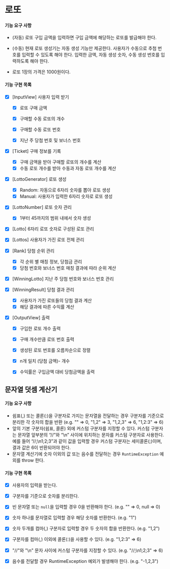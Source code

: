 # 로또
#### 기능 요구 사항

- (자동) 로또 구입 금액을 입력하면 구입 금액에 해당하는 로또를 발급해야 한다.

- (수동) 현재 로또 생성기는 자동 생성 기능만 제공한다. 사용자가 수동으로 추첨 번호를 입력할 수 있도록 해야 한다. 입력한 금액, 자동 생성 숫자, 수동 생성 번호를 입력하도록 해야 한다.

- 로또 1장의 가격은 1000원이다.

  

#### 기능 구현 목록

- [x] [InputView] 사용자 입력 받기

  - [x] 로또 구매 금액
  - [x] 구매할 수동 로또의 개수
  - [x] 구매할 수동 로또 번호
  - [x] 지난 주 당첨 번호 및 보너스 번호

  

- [x] [Ticket] 구매 정보를 기록

  - [x] 구매 금액을 받아 구매할 로또의 개수를 계산
  - [x] 수동 로또 개수를 받아 수동과 자동 로또 개수를 계산

- [x] [LottoGenerator] 로또 생성

  - [x] Random: 자동으로 6자리 숫자를 뽑아 로또 생성
  - [x] Manual: 사용자가 입력한 6자리 숫자로 로또 생성

- [x] [LottoNumber] 로또 숫자 관리

  - [x] 1부터 45까지의 범위 내에서 숫자 생성

- [x] [Lotto] 6자리 로또 숫자로 구성된 로또 관리

- [x] [Lottos] 사용자가 가진 로또 전체 관리

- [x] [Rank] 당첨 순위 관리

  - [x] 각 순위 별 매칭 정보, 당첨금 관리
  - [x] 당첨 번호와 보너스 번호 매칭 결과에 따라 순위 계산

- [x] [WinningLotto] 지난 주 당첨 번호와 보너스 번호 관리

- [x] [WinningResult] 당첨 결과 관리

  - [x] 사용자가 가진 로또들의 당첨 결과 계산
  - [x] 해당 결과에 따른 수익률 계산

- [x] [OutputView] 출력

  - [x] 구입한 로또 개수 출력
  - [x] 구매 개수만큼 로또 번호 출력
  - [x] 생성된 로또 번호를 오름차순으로 정렬
  - [x] n개 일치 (당첨 금액)- 개수
  - [x] 수익률은 구입금액 대비 당첨금액을 출력



## 문자열 덧셈 계산기

#### 기능 요구 사항

- 쉼표(,) 또는 콜론(:)을 구분자로 가지는 문자열을 전달하는 경우 구분자를 기준으로 분리한 각 숫자의 합을 반환 (e.g. "" => 0, "1,2" => 3, "1,2,3" => 6, "1,2:3" => 6)
- 앞의 기본 구분자(쉼표, 콜론) 외에 커스텀 구분자를 지정할 수 있다. 커스텀 구분자는 문자열 앞부분의 “//”와 “\n” 사이에 위치하는 문자를 커스텀 구분자로 사용한다. 예를 들어 “//;\n1;2;3”과 같이 값을 입력할 경우 커스텀 구분자는 세미콜론(;)이며, 결과 값은 6이 반환되어야 한다.
- 문자열 계산기에 숫자 이외의 값 또는 음수를 전달하는 경우 `RuntimeException` 예외를 throw 한다.



#### 기능 구현 **목록**

- [x] 사용자의 입력을 받는다.
- [x] 구분자를 기준으로 숫자를 분리한다.
- [x] 빈 문자열 또는 `null`을 입력할 경우 0을 반환해야 한다. (e.g. "" => 0, null => 0)
- [x] 숫자 하나를 문자열로 입력할 경우 해당 숫자를 반환한다. (e.g. "1")
- [x] 숫자 두개를 컴마(,) 구분자로 입력할 경우 두 숫자의 합을 반환한다. (e.g. "1,2")
- [x] 구분자를 컴마(,) 이외에 콜론(:)을 사용할 수 있다. (e.g. "1,2:3" => 6)
- [x] "//"와 "\n" 문자 사이에 커스텀 구분자를 지정할 수 있다. (e.g. "//;\n1;2;3" => 6)
- [x] 음수를 전달할 경우 RuntimeException 예외가 발생해야 한다. (e.g. "-1,2,3")











